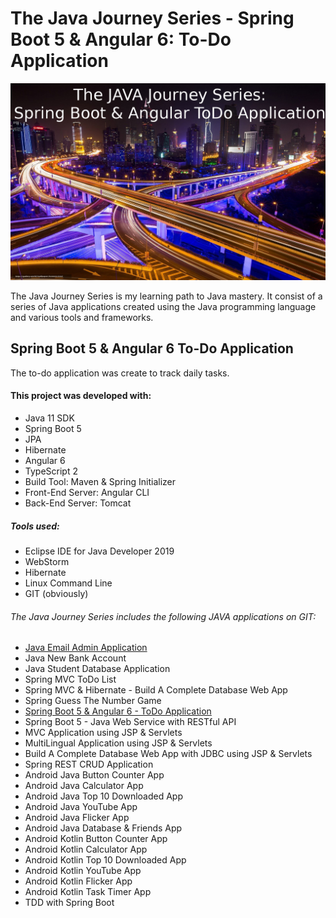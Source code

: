 # The Java Journey Series - Spring Boot 5 & Angular 6: To-Do Application

![](src/assets/java_jouney_series_spring_boot_angular_todo_application.jpeg)

The Java Journey Series is my learning path to Java mastery.  It consist of a series of Java applications
created using the Java programming language and various tools and frameworks.

## Spring Boot 5 & Angular 6 To-Do Application

The to-do application was create to track daily tasks.  

#### This project was developed with: 

* Java 11 SDK
* Spring Boot 5
* JPA
* Hibernate
* Angular 6
* TypeScript 2
* Build Tool: Maven & Spring Initializer
* Front-End Server: Angular CLI
* Back-End Server: Tomcat

##### Tools used:

* Eclipse IDE for Java Developer 2019
* WebStorm
* Hibernate
* Linux Command Line
* GIT (obviously)

######  The Java Journey Series includes the following JAVA applications on GIT:
* <a href="https://github.com/marvtdawson/emailAdminApp">Java Email Admin Application</a>
* Java New Bank Account
* Java Student Database Application
* Spring MVC ToDo List
* Spring MVC & Hibernate - Build A Complete Database Web App
* Spring Guess The Number Game 
* <a href="https://github.com/marvtdawson/angular-springboot-todo">Spring Boot 5 & Angular 6 - ToDo Application</a>
* Spring Boot 5 - Java Web Service with RESTful API
* MVC Application using JSP & Servlets
* MultiLingual Application using JSP & Servlets
* Build A Complete Database Web App with JDBC using JSP & Servlets
* Spring REST CRUD Application
* Android Java Button Counter App
* Android Java Calculator App
* Android Java Top 10 Downloaded App
* Android Java YouTube App
* Android Java Flicker App
* Android Java Database & Friends App
* Android Kotlin Button Counter App
* Android Kotlin Calculator App
* Android Kotlin Top 10 Downloaded App
* Android Kotlin YouTube App
* Android Kotlin Flicker App
* Android Kotlin Task Timer App
* TDD with Spring Boot 





